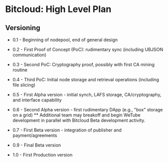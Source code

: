 # Bitcloud: High Level Plan

## Versioning

* 0.1     - Beginning of nodepool, end of general design

* 0.2     - First Proof of Concept (PoC): rudimentary sync (including UBJSON communication)
* 0.3     - Second PoC: Cryptography proof, possibly with first CA mining routine
* 0.4     - Third PoC: Initial node storage and retrieval operations (including file slicing)

* 0.5     - First Alpha version - initial synch, LAFS storage, CA/cryptography, and interface capability
* 0.6     - Second Alpha version - first rudimentary DApp (e.g., "box" storage on a grid) ** Additional team may breakoff and begin WeTube development in parallel with Bitcloud Beta development activity.

* 0.7     - First Beta version - integration of publisher and payment/agreements
* 0.9     - Final Beta version

* 1.0     - First Production version
